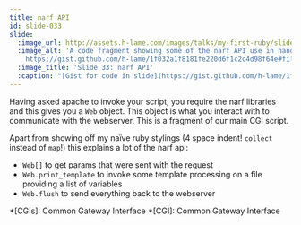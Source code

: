 ```yaml
---
title: narf API
id: slide-033
slide:
  :image_url: http://assets.h-lame.com/images/talks/my-first-ruby/slides/033.png
  :image_alt: 'A code fragment showing some of the narf API use in handler.rb; code:
    https://gist.github.com/h-lame/1f032a1f8181fe220d6f1c2c4d98f64e#file-slide-33-cgi-handler-rb'
  :image_title: 'Slide 33: narf API'
  :caption: "[Gist for code in slide](https://gist.github.com/h-lame/1f032a1f8181fe220d6f1c2c4d98f64e#file-slide-33-cgi-handler-rb)\n"
---
```

Having asked apache to invoke your script, you require the narf libraries and this gives you a `Web` object.  This object is what you interact with to communicate with the webserver.  This is a fragment of our main CGI script.

Apart from showing off my naïve ruby stylings (4 space indent! `collect` instead of `map`!) this explains a lot of the narf api:

* `Web[]` to get params that were sent with the request
* `Web.print_template` to invoke some template processing on a file providing a list of variables
* `Web.flush` to send everything back to the webserver


*[CGIs]: Common Gateway Interface
*[CGI]: Common Gateway Interface
